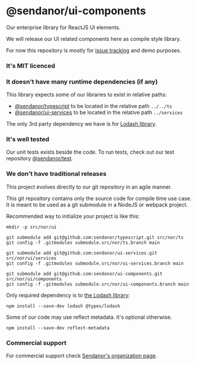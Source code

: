 # @sendanor/ui-components

Our enterprise library for ReactJS UI elements.

We will release our UI related components here as compile style library.

For now this repository is mostly for [issue tracking](https://github.com/sendanor/ui/issues) and demo purposes.

### It's MIT licenced

### It doesn't have many runtime dependencies (if any)

This library expects some of our libraries to exist in relative paths:

 * [@sendanor/typescript](https://github.com/sendanor/typescript) to be located in the relative path `../../ts`
 * [@sendanor/ui-services](https://github.com/sendanor/ui-services) to be located in the relative path `../services`

The only 3rd party dependency we have is for [Lodash library](https://lodash.com/).

### It's well tested

Our unit tests exists beside the code. To run tests, check out our test repository [@sendanor/test](https://github.com/sendanor/test).

### We don't have traditional releases

This project evolves directly to our git repository in an agile manner.

This git repository contains only the source code for compile time use case. It is meant to be used as a git submodule 
in a NodeJS or webpack project.

Recommended way to initialize your project is like this:

```
mkdir -p src/nor/ui

git submodule add git@github.com:sendanor/typescript.git src/nor/ts
git config -f .gitmodules submodule.src/nor/ts.branch main

git submodule add git@github.com:sendanor/ui-services.git src/nor/ui/services
git config -f .gitmodules submodule.src/nor/ui-services.branch main

git submodule add git@github.com:sendanor/ui-components.git src/nor/ui/components
git config -f .gitmodules submodule.src/nor/ui-components.branch main
```

Only required dependency is to [the Lodash library](https://lodash.com/):

```
npm install --save-dev lodash @types/lodash
```

Some of our code may use reflect metadata. It's optional otherwise.

```
npm install --save-dev reflect-metadata
```

### Commercial support

For commercial support check [Sendanor's organization page](https://github.com/sendanor).

